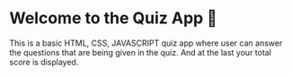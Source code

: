 # Welcome to the Quiz App 🤔

This is a basic HTML, CSS, JAVASCRIPT quiz app where user can answer the questions that are being given in the quiz. And at the last your total score is displayed.
